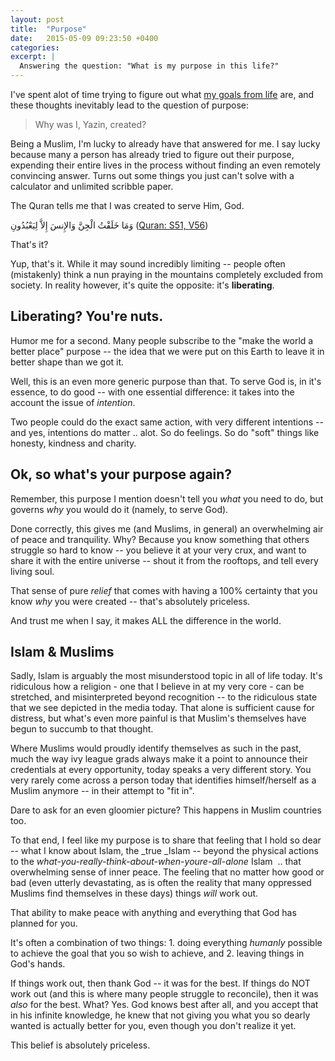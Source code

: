 ```yaml
---
layout: post
title:  "Purpose"
date:   2015-05-09 09:23:50 +0400
categories:
excerpt: |
  Answering the question: "What is my purpose in this life?"
---
```

<!-- This post has been migrated from the previous version of this site; maintain permalink as is -->

I've spent alot of time trying to figure out what [my goals from life]({{site.baseurl}}/why) are, and these thoughts inevitably lead to the question of purpose: 

> Why was I, Yazin, created?

Being a Muslim, I'm lucky to already have that answered for me. I say lucky because many a person has already tried to figure out their purpose, expending their entire lives in the process without finding an even remotely convincing answer. Turns out some things you just can't solve with a calculator and unlimited scribble paper. 

The Quran tells me that I was created to serve Him, God.

وَمَا خَلَقْتُ الْجِنَّ وَالإِنسَ إِلاَّ لِيَعْبُدُونِ ([Quran: S51, V56](http://quran.com/51/56))

That's it?

Yup, that's it. While it may sound incredibly limiting -- people often (mistakenly) think a nun praying in the mountains completely excluded from society. In reality however, it's quite the opposite: it's **liberating**. 

## Liberating? You're nuts.

Humor me for a second. Many people subscribe to the "make the world a better place" purpose -- the idea that we were put on this Earth to leave it in better shape than we got it. 

Well, this is an even more generic purpose than that. To serve God is, in it's essence, to do good -- with one essential difference: it takes into the account the issue of _intention_. 

Two people could do the exact same action, with very different intentions -- and yes, intentions do matter .. alot. So do feelings. So do "soft" things like honesty, kindness and charity.

## Ok, so what's your purpose again?

Remember, this purpose I mention doesn't tell you _what_ you need to do, but governs _why_ you would do it (namely, to serve God). 

Done correctly, this gives me (and Muslims, in general) an overwhelming air of peace and tranquility. Why? Because you know something that others struggle so hard to know -- you believe it at your very crux, and want to share it with the entire universe -- shout it from the rooftops, and tell every living soul.

That sense of pure _relief_ that comes with having a 100% certainty that you know _why_ you were created -- that's absolutely priceless.

And trust me when I say, it makes ALL the difference in the world.

## Islam & Muslims

Sadly, Islam is arguably the most misunderstood topic in all of life today. It's ridiculous how a religion - one that I believe in at my very core - can be stretched, and misinterpreted beyond recognition -- to the ridiculous state that we see depicted in the media today. That alone is sufficient cause for distress, but what's even more painful is that Muslim's themselves have begun to succumb to that thought.

Where Muslims would proudly identify themselves as such in the past, much the way ivy league grads always make it a point to announce their credentials at every opportunity, today speaks a very different story. You very rarely come across a person today that identifies himself/herself as a Muslim anymore -- in their attempt to "fit in".

Dare to ask for an even gloomier picture? This happens in Muslim countries too.

To that end, I feel like my purpose is to share that feeling that I hold so dear -- what I know about Islam, the _true _Islam -- beyond the physical actions to the _what-you-really-think-about-when-youre-all-alone_ Islam  .. that overwhelming sense of inner peace. The feeling that no matter how good or bad (even utterly devastating, as is often the reality that many oppressed Muslims find themselves in these days) things _will_ work out. 

That ability to make peace with anything and everything that God has planned for you. 

It's often a combination of two things: 1\. doing everything _humanly_ possible to achieve the goal that you so wish to achieve, and 2\. leaving things in God's hands. 

If things work out, then thank God -- it was for the best. If things do NOT work out (and this is where many people struggle to reconcile), then it was _also_ for the best. What? Yes. God knows best after all, and you accept that in his infinite knowledge, he knew that not giving you what you so dearly wanted is actually better for you, even though you don't realize it yet.

This belief is absolutely priceless.
